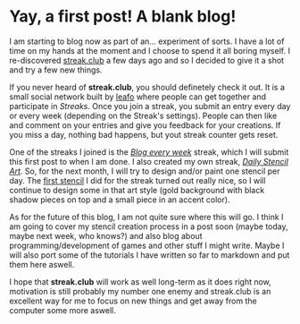 # Yay, a first post! A blank blog!

I am starting to blog now as part of an... experiment of sorts.
I have a lot of time on my hands at the moment and I choose to spend it all boring myself.
I re-discovered [streak.club][streak.club] a few days ago and so I decided to give it a shot and try a few new things.

If you never heard of **streak.club**, you should definetely check it out.
It is a small social network built by [leafo](https://twitter.com/moonscript) where people can get together and participate in *Streaks*.
Once you join a streak, you submit an entry every day or every week (depending on the Streak's settings).
People can then like and comment on your entries and give you feedback for your creations.
If you miss a day, nothing bad happens, but yout streak counter gets reset.

One of the streaks I joined is the [*Blog every week*][blogeweek] streak, which I will submit this first post to when I am done.
I also created my own streak, [*Daily Stencil Art*][stencils]. So, for the next month, I will try to design and/or paint one stencil per day.
The [first stencil](https://streak.club/p/7129/kill-bill-the-bride-stencil-by-s0lll0s) I did for the streak turned out really nice, so I will continue to design some in that art style (gold background with black shadow pieces on top and a small piece in an accent color).

As for the future of this blog, I am not quite sure where this will go.
I think I am going to cover my stencil creation process in a post soon (maybe today, maybe next week, who knows?) and also blog about programming/development of games and other stuff I might write.
Maybe I will also port some of the tutorials I have written so far to markdown and put them here aswell.

I hope that **streak.club** will work as well long-term as it does right now, motivation is still probably my number one enemy and streak.club is an excellent way for me to focus on new things and get away from the computer some more aswell.

[streak.club]:  https://streak.club
[stencils]:     https://streak.club/s/614/daily-stencil-art
[blogeweek]:    https://streak.club/s/103/blog-every-week
